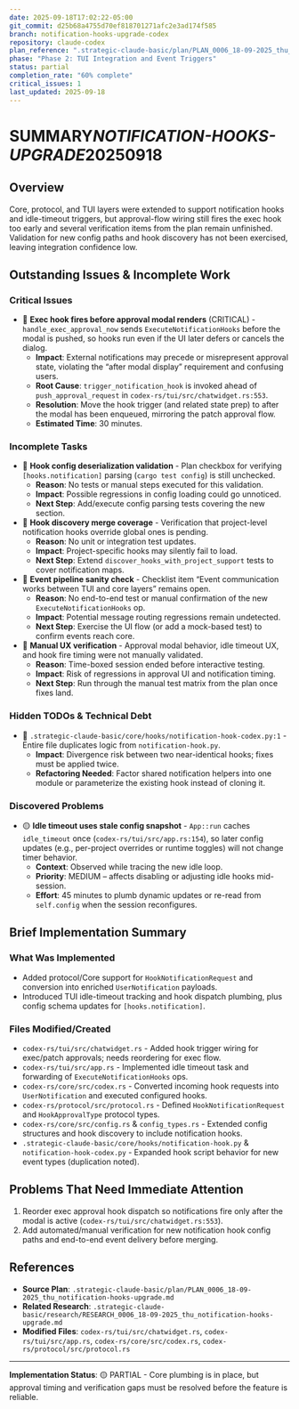 ```yaml
---
date: 2025-09-18T17:02:22-05:00
git_commit: d25b68a4755d70ef818701271afc2e3ad174f585
branch: notification-hooks-upgrade-codex
repository: claude-codex
plan_reference: ".strategic-claude-basic/plan/PLAN_0006_18-09-2025_thu_notification-hooks-upgrade.md"
phase: "Phase 2: TUI Integration and Event Triggers"
status: partial
completion_rate: "60% complete"
critical_issues: 1
last_updated: 2025-09-18
---
```


# SUMMARY*NOTIFICATION-HOOKS-UPGRADE*20250918

## Overview

Core, protocol, and TUI layers were extended to support notification hooks and idle-timeout triggers, but approval-flow wiring still fires the exec hook too early and several verification items from the plan remain unfinished. Validation for new config paths and hook discovery has not been exercised, leaving integration confidence low.

## Outstanding Issues & Incomplete Work

### Critical Issues

- 🔴 **Exec hook fires before approval modal renders** (CRITICAL) - `handle_exec_approval_now` sends `ExecuteNotificationHooks` before the modal is pushed, so hooks run even if the UI later defers or cancels the dialog.
  - **Impact**: External notifications may precede or misrepresent approval state, violating the “after modal display” requirement and confusing users.
  - **Root Cause**: `trigger_notification_hook` is invoked ahead of `push_approval_request` in `codex-rs/tui/src/chatwidget.rs:553`.
  - **Resolution**: Move the hook trigger (and related state prep) to after the modal has been enqueued, mirroring the patch approval flow.
  - **Estimated Time**: 30 minutes.

### Incomplete Tasks

- 🔧 **Hook config deserialization validation** - Plan checkbox for verifying `[hooks.notification]` parsing (`cargo test config`) is still unchecked.
  - **Reason**: No tests or manual steps executed for this validation.
  - **Impact**: Possible regressions in config loading could go unnoticed.
  - **Next Step**: Add/execute config parsing tests covering the new section.
- 🔧 **Hook discovery merge coverage** - Verification that project-level notification hooks override global ones is pending.
  - **Reason**: No unit or integration test updates.
  - **Impact**: Project-specific hooks may silently fail to load.
  - **Next Step**: Extend `discover_hooks_with_project_support` tests to cover notification maps.
- 🔧 **Event pipeline sanity check** - Checklist item “Event communication works between TUI and core layers” remains open.
  - **Reason**: No end-to-end test or manual confirmation of the new `ExecuteNotificationHooks` op.
  - **Impact**: Potential message routing regressions remain undetected.
  - **Next Step**: Exercise the UI flow (or add a mock-based test) to confirm events reach core.
- 🔧 **Manual UX verification** - Approval modal behavior, idle timeout UX, and hook fire timing were not manually validated.
  - **Reason**: Time-boxed session ended before interactive testing.
  - **Impact**: Risk of regressions in approval UI and notification timing.
  - **Next Step**: Run through the manual test matrix from the plan once fixes land.

### Hidden TODOs & Technical Debt

- 🧩 `.strategic-claude-basic/core/hooks/notification-hook-codex.py:1` - Entire file duplicates logic from `notification-hook.py`.
  - **Impact**: Divergence risk between two near-identical hooks; fixes must be applied twice.
  - **Refactoring Needed**: Factor shared notification helpers into one module or parameterize the existing hook instead of cloning it.

### Discovered Problems

- 🟡 **Idle timeout uses stale config snapshot** - `App::run` caches `idle_timeout` once (`codex-rs/tui/src/app.rs:154`), so later config updates (e.g., per-project overrides or runtime toggles) will not change timer behavior.
  - **Context**: Observed while tracing the new idle loop.
  - **Priority**: MEDIUM – affects disabling or adjusting idle hooks mid-session.
  - **Effort**: 45 minutes to plumb dynamic updates or re-read from `self.config` when the session reconfigures.

## Brief Implementation Summary

### What Was Implemented

- Added protocol/Core support for `HookNotificationRequest` and conversion into enriched `UserNotification` payloads.
- Introduced TUI idle-timeout tracking and hook dispatch plumbing, plus config schema updates for `[hooks.notification]`.

### Files Modified/Created

- `codex-rs/tui/src/chatwidget.rs` - Added hook trigger wiring for exec/patch approvals; needs reordering for exec flow.
- `codex-rs/tui/src/app.rs` - Implemented idle timeout task and forwarding of `ExecuteNotificationHooks` ops.
- `codex-rs/core/src/codex.rs` - Converted incoming hook requests into `UserNotification` and executed configured hooks.
- `codex-rs/protocol/src/protocol.rs` - Defined `HookNotificationRequest` and `HookApprovalType` protocol types.
- `codex-rs/core/src/config.rs` & `config_types.rs` - Extended config structures and hook discovery to include notification hooks.
- `.strategic-claude-basic/core/hooks/notification-hook.py` & `notification-hook-codex.py` - Expanded hook script behavior for new event types (duplication noted).

## Problems That Need Immediate Attention

1. Reorder exec approval hook dispatch so notifications fire only after the modal is active (`codex-rs/tui/src/chatwidget.rs:553`).
2. Add automated/manual verification for new notification hook config paths and end-to-end event delivery before merging.

## References

- **Source Plan**: `.strategic-claude-basic/plan/PLAN_0006_18-09-2025_thu_notification-hooks-upgrade.md`
- **Related Research**: `.strategic-claude-basic/research/RESEARCH_0006_18-09-2025_thu_notification-hooks-upgrade.md`
- **Modified Files**: `codex-rs/tui/src/chatwidget.rs`, `codex-rs/tui/src/app.rs`, `codex-rs/core/src/codex.rs`, `codex-rs/protocol/src/protocol.rs`

---

**Implementation Status**: 🟡 PARTIAL - Core plumbing is in place, but approval timing and verification gaps must be resolved before the feature is reliable.
